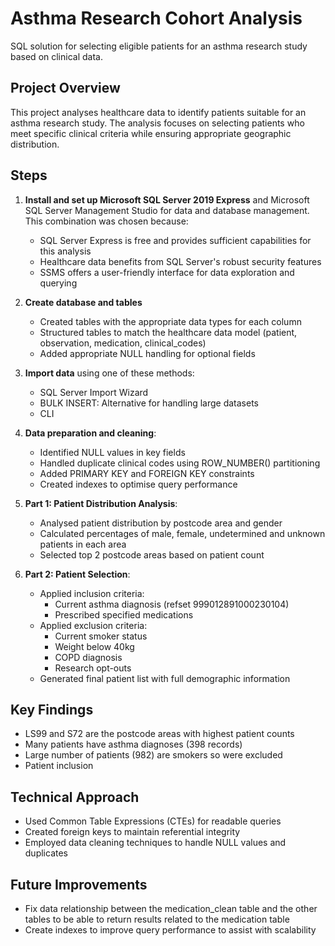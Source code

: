 # Asthma Research Cohort Analysis

SQL solution for selecting eligible patients for an asthma research study based on clinical data.

## Project Overview

This project analyses healthcare data to identify patients suitable for an asthma research study. The analysis focuses on selecting patients who meet specific clinical criteria while ensuring appropriate geographic distribution.

## Steps

1. **Install and set up Microsoft SQL Server 2019 Express** and Microsoft SQL Server Management Studio for data and database management. This combination was chosen because:
   - SQL Server Express is free and provides sufficient capabilities for this analysis
   - Healthcare data benefits from SQL Server's robust security features
   - SSMS offers a user-friendly interface for data exploration and querying

2. **Create database and tables**
   - Created tables with the appropriate data types for each column
   - Structured tables to match the healthcare data model (patient, observation, medication, clinical_codes)
   - Added appropriate NULL handling for optional fields

3. **Import data** using one of these methods:
   - SQL Server Import Wizard
   - BULK INSERT: Alternative for handling large datasets
   - CLI 

4. **Data preparation and cleaning**:
   - Identified NULL values in key fields
   - Handled duplicate clinical codes using ROW_NUMBER() partitioning
   - Added PRIMARY KEY and FOREIGN KEY constraints
   - Created indexes to optimise query performance

5. **Part 1: Patient Distribution Analysis**:
   - Analysed patient distribution by postcode area and gender
   - Calculated percentages of male, female, undetermined and unknown patients in each area
   - Selected top 2 postcode areas based on patient count

6. **Part 2: Patient Selection**:
   - Applied inclusion criteria:
     - Current asthma diagnosis (refset 999012891000230104)
     - Prescribed specified medications
   - Applied exclusion criteria:
     - Current smoker status
     - Weight below 40kg
     - COPD diagnosis
     - Research opt-outs
   - Generated final patient list with full demographic information

## Key Findings

- LS99 and S72 are the postcode areas with highest patient counts
- Many patients have asthma diagnoses (398 records)
- Large number of patients (982) are smokers so were excluded
- Patient inclusion

## Technical Approach

- Used Common Table Expressions (CTEs) for readable queries
- Created foreign keys to maintain referential integrity
- Employed data cleaning techniques to handle NULL values and duplicates

## Future Improvements

- Fix data relationship between the medication_clean table and the other tables to be able to  return results related to the medication table
- Create indexes to improve query performance to assist with scalability